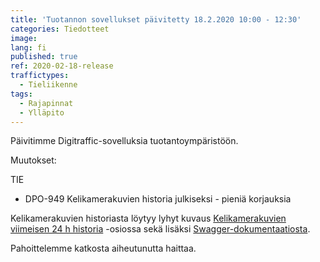 ```yaml
---
title: 'Tuotannon sovellukset päivitetty 18.2.2020 10:00 - 12:30'
categories: Tiedotteet
image:
lang: fi
published: true
ref: 2020-02-18-release
traffictypes:
  - Tieliikenne
tags:
  - Rajapinnat
  - Ylläpito
---
```


Päivitimme Digitraffic-sovelluksia tuotantoympäristöön.

Muutokset:

TIE

- DPO-949 Kelikamerakuvien historia julkiseksi - pieniä korjauksia

Kelikamerakuvien historiasta löytyy lyhyt kuvaus
[Kelikamerakuvien viimeisen 24 h historia](/tieliikenne/#kelikamerakuvien-viimeisen-24-h-historia)
-osiossa sekä lisäksi
[Swagger-dokumentaatiosta](https://tie.digitraffic.fi/api/v1/metadata/documentation/swagger-ui.html#/Data%20v2/getCameraOrPresetHistoryUsingGET).

Pahoittelemme katkosta aiheutunutta haittaa.
